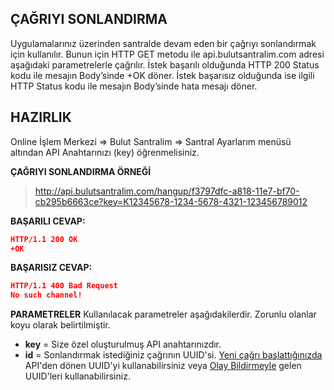 **ÇAĞRIYI SONLANDIRMA**
----
  Uygulamalarınız üzerinden santralde devam eden bir çağrıyı sonlandırmak için kullanılır. Bunun için HTTP GET metodu ile api.bulutsantralim.com adresi aşağıdaki parametrelerle çağrılır. İstek başarılı olduğunda HTTP 200 Status kodu ile mesajın Body’sinde +OK döner. İstek başarısız olduğunda ise ilgili HTTP Status kodu ile mesajın Body’sinde hata mesajı döner.

**HAZIRLIK**
----
  Online İşlem Merkezi => Bulut Santralim => Santral Ayarlarım menüsü altından API Anahtarınızı (key) öğrenmelisiniz.

**ÇAĞRIYI SONLANDIRMA ÖRNEĞİ**

>http://api.bulutsantralim.com/hangup/f3797dfc-a818-11e7-bf70-cb295b6663ce?key=K12345678-1234-5678-4321-123456789012

**BAŞARILI CEVAP:**

```json
HTTP/1.1 200 OK
+OK
```
**BAŞARISIZ CEVAP:**

```json
HTTP/1.1 400 Bad Request
No such channel!
```
**PARAMETRELER**
   Kullanılacak parametreler aşağıdakilerdir. Zorunlu olanlar koyu olarak belirtilmiştir.
  * **key** = Size özel oluşturulmuş API anahtarınızdır.
  * **id** = Sonlandırmak istediğiniz çağrının UUID'si. [Yeni çağrı başlattığınızda](https://github.com/verimor/Bulutsantralim-API/blob/master/begin_call.md) API'den dönen UUID'yi kullanabilirsiniz veya [Olay Bildirmeyle](https://github.com/verimor/Bulutsantralim-API/blob/master/report_event.md) gelen UUID'leri kullanabilirsiniz.
